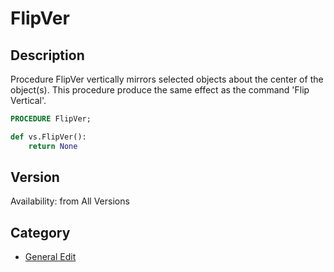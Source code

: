 # FlipVer

## Description
Procedure FlipVer vertically mirrors selected objects about the center of the
object(s). This procedure produce the same effect as the command 'Flip Vertical'.

```pascal
PROCEDURE FlipVer;
```

```python
def vs.FlipVer():
    return None
```

## Version
Availability: from All Versions

## Category
* [General Edit](../Categories/General%20Edit.md)

